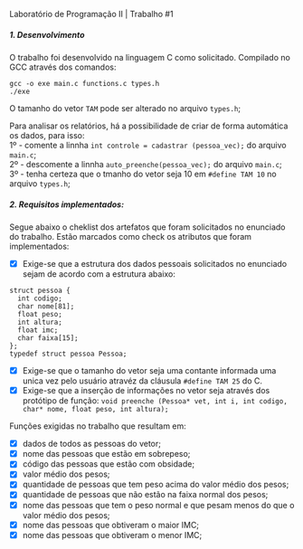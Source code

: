 Laboratório de Programação II | Trabalho #1

##### 1. Desenvolvimento

O trabalho foi desenvolvido na linguagem C como solicitado.
Compilado no GCC através dos comandos:  
  
  
``` gcc -o exe main.c functions.c types.h ```  
```./exe ```

O tamanho do vetor `TAM` pode ser alterado no arquivo `types.h`;  

Para analisar os relatórios, há a possibilidade de criar de forma automática os dados, para isso:  
  1º - comente a linnha `int controle = cadastrar (pessoa_vec);` do arquivo `main.c`;  
  2º - descomente a linnha `auto_preenche(pessoa_vec);` do arquivo `main.c`;  
  3º - tenha certeza que o tmanho do vetor seja 10 em  `#define TAM 10` no arquivo `types.h`;


##### 2. Requisitos implementados:

Segue abaixo o cheklist dos artefatos que foram solicitados no enunciado do trabalho. Estão marcados como check os atributos que foram implementados:

- [x] Exige-se que a estrutura dos dados pessoais solicitados no enunciado sejam de acordo com a estrutura abaixo:
``` 
struct pessoa {
  int codigo;
  char nome[81];
  float peso;
  int altura;
  float imc;
  char faixa[15];
};
typedef struct pessoa Pessoa;
``` 
- [x] Exige-se que o tamanho do vetor seja uma contante informada uma unica vez pelo usuário atravéz da cláusula `#define TAM 25` do C.
- [x] Exige-se que a inserção de informações no vetor seja através dos protótipo de função: 
`void preenche (Pessoa* vet, int i, int codigo, char* nome, float peso, int altura);`

Funções exigidas no trabalho que resultam em:

- [x] dados de todos as pessoas do vetor;
- [x] nome das pessoas que estão em sobrepeso;
- [x] código das pessoas que estão com obsidade;
- [x] valor médio dos pesos;
- [x] quantidade de pessoas que tem peso acima do valor médio dos pesos;
- [x] quantidade de pessoas que não estão na faixa normal dos pesos;
- [x] nome das pessoas que tem o peso normal e que pesam menos do que o valor médio dos pesos;
- [x] nome das pessoas que obtiveram o maior IMC;
- [x] nome das pessoas que obtiveram o menor IMC;